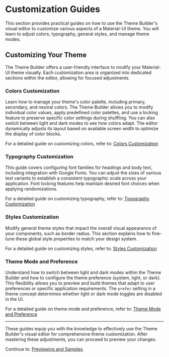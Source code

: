# Customization Guides

This section provides practical guides on how to use the Theme Builder's visual editor to customize various aspects of a Material-UI theme. You will learn to adjust colors, typography, general styles, and manage theme modes.

## Customizing Your Theme

The Theme Builder offers a user-friendly interface to modify your Material-UI theme visually. Each customization area is organized into dedicated sections within the editor, allowing for focused adjustments.

### Colors Customization

Learn how to manage your theme's color palette, including primary, secondary, and neutral colors. The Theme Builder allows you to modify individual color values, apply predefined color palettes, and use a locking feature to preserve specific color settings during shuffling. You can also switch between light and dark modes to see how colors adapt. The editor dynamically adjusts its layout based on available screen width to optimize the display of color blocks.

For a detailed guide on customizing colors, refer to: [Colors Customization](./customization-guides-colors.md)

### Typography Customization

This guide covers configuring font families for headings and body text, including integration with Google Fonts. You can adjust the sizes of various text variants to establish a consistent typographic scale across your application. Font locking features help maintain desired font choices when applying randomizations.

For a detailed guide on customizing typography, refer to: [Typography Customization](./customization-guides-typography.md)

### Styles Customization

Modify general theme styles that impact the overall visual appearance of your components, such as border radius. This section explains how to fine-tune these global style properties to match your design system.

For a detailed guide on customizing styles, refer to: [Styles Customization](./customization-guides-styles.md)

### Theme Mode and Preference

Understand how to switch between light and dark modes within the Theme Builder and how to configure the theme preference (system, light, or dark). This flexibility allows you to preview and build themes that adapt to user preferences or specific application requirements. The `prefer` setting in a theme concept determines whether light or dark mode toggles are disabled in the UI.

For a detailed guide on theme mode and preference, refer to: [Theme Mode and Preference](./customization-guides-theme-mode-preference.md)

---

These guides equip you with the knowledge to effectively use the Theme Builder's visual editor for comprehensive theme customization. After mastering these adjustments, you can proceed to preview your changes.

Continue to: [Previewing and Samples](./previewing-samples.md).